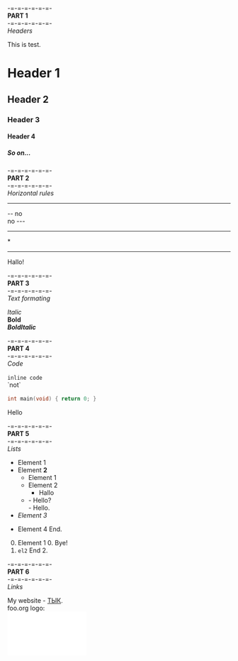 
-=-=-=-=-=-=-  
    **PART 1**  
-=-=-=-=-=-=-  
*Headers*

This is test.
# Header 1
## Header 2
### Header 3
#### Header 4
##### So on...

-=-=-=-=-=-=-  
    **PART 2**  
-=-=-=-=-=-=-  
*Horizontal rules*

---
-- no  
no ---  
___
\*  
***
Hallo!  

-=-=-=-=-=-=-  
    **PART 3**  
-=-=-=-=-=-=-  
*Text formating*

*Italic*  
**Bold**  
**$Bold Italic$**  

-=-=-=-=-=-=-  
    **PART 4**  
-=-=-=-=-=-=-  
*Code*

`inline code`  
\`not\`
```c
int main(void) { return 0; }
```
Hello

-=-=-=-=-=-=-  
    **PART 5**  
-=-=-=-=-=-=-  
*Lists*

- Element 1
- Element **2**
    - Element 1
    * Element 2
        - Hallo
    - \- Hello?  
      \- Hello.
- *Element 3*
* Element 4
End.
0. Element 1
    0. Bye!
1. `el2`
End 2.

-=-=-=-=-=-=-  
    **PART 6**  
-=-=-=-=-=-=-  
*Links*

My website - [ТЫК](https://etar125.ru).  
foo.org logo:  
![foo.org logo](foo.png)
